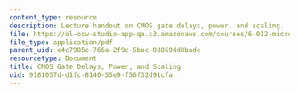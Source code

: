 ```yaml
---
content_type: resource
description: Lecture handout on CMOS gate delays, power, and scaling.
file: https://ol-ocw-studio-app-qa.s3.amazonaws.com/courses/6-012-microelectronic-devices-and-circuits-fall-2009/9181057dd1fc814055e9f56f32d91cfa_MIT6_012F09_lec16_scaling.pdf
file_type: application/pdf
parent_uid: e4c7985c-766a-2f9c-5bac-08869dd8bade
resourcetype: Document
title: CMOS Gate Delays, Power, and Scaling
uid: 9181057d-d1fc-8140-55e9-f56f32d91cfa
---
```

